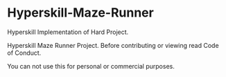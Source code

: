 # Hyperskill-Maze-Runner


Hyperskill Implementation of Hard Project.

Hyperskill Maze Runner Project.
Before contributing or viewing read Code of Conduct.

You can not use this for personal or commercial
purposes.
